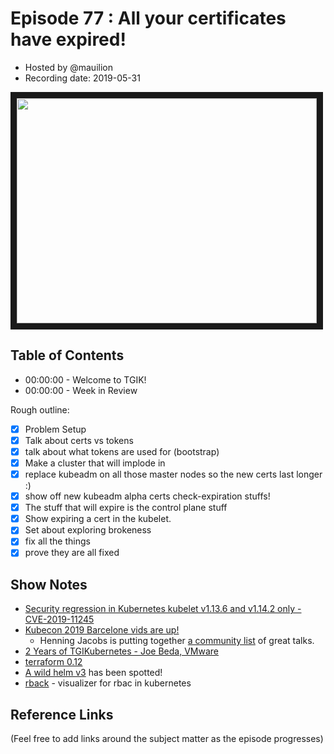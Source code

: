 # Episode 77 : All your certificates have expired!

- Hosted by @mauilion
- Recording date: 2019-05-31

<!--- Thumbnailed embed of the video, n8Xo_ghCIOSY is the video id from the youtube url --->

<a href="tgik.io/077" target="_blank"><img src="http://img.youtube.com/vi/Cl-EWv3LmJA/hqdefault.jpg" width="480" height="360" border="10" /></a>

## Table of Contents

- 00:00:00 - Welcome to TGIK!
- 00:00:00 - Week in Review

Rough outline:

- [x] Problem Setup
- [x] Talk about certs vs tokens
- [x] talk about what tokens are used for (bootstrap)
- [x] Make a cluster that will implode in
- [x] replace kubeadm on all those master nodes so the new certs last longer :)
- [x] show off new kubeadm alpha certs check-expiration stuffs!
- [x] The stuff that will expire is the control plane stuff
- [x] Show expiring a cert in the kubelet.
- [x] Set about exploring brokeness
- [x] fix all the things
- [x] prove they are all fixed

## Show Notes

- [Security regression in Kubernetes kubelet v1.13.6 and v1.14.2 only - CVE-2019-11245](https://discuss.kubernetes.io/t/security-regression-in-kubernetes-kubelet-v1-13-6-and-v1-14-2-only-cve-2019-11245/6584)
- [Kubecon 2019 Barcelone vids are up!](https://www.youtube.com/playlist?list=PLj6h78yzYM2PpmMAnvpvsnR4c27wJePh3)
    - Henning Jacobs is putting together [a community list](https://discuss.kubernetes.io/t/cloud-native-barcelona-kubecon-eu-recaps-talk-recommendations/6564) of great talks. 
- [2 Years of TGIKubernetes - Joe Beda, VMware](https://youtu.be/idmONbm64ww)
- [terraform 0.12](https://www.hashicorp.com/blog/announcing-terraform-0-12)
- [A wild helm v3](https://v3.helm.sh/blog/) has been spotted!
- [rback](https://github.com/mhausenblas/rback) - visualizer for rbac in kubernetes

## Reference Links

(Feel free to add links around the subject matter as the episode progresses)
